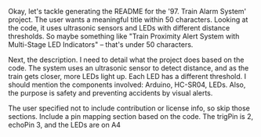 Okay, let's tackle generating the README for the '97. Train Alarm System' project. The user wants a meaningful title within 50 characters. Looking at the code, it uses ultrasonic sensors and LEDs with different distance thresholds. So maybe something like "Train Proximity Alert System with Multi-Stage LED Indicators" – that's under 50 characters.

Next, the description. I need to detail what the project does based on the code. The system uses an ultrasonic sensor to detect distance, and as the train gets closer, more LEDs light up. Each LED has a different threshold. I should mention the components involved: Arduino, HC-SR04, LEDs. Also, the purpose is safety and preventing accidents by visual alerts.

The user specified not to include contribution or license info, so skip those sections. Include a pin mapping section based on the code. The trigPin is 2, echoPin 3, and the LEDs are on A4